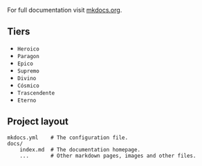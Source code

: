 

For full documentation visit [mkdocs.org](https://www.mkdocs.org).

## Tiers


* `Heroico` 
* `Paragon` 
* `Epico` 
* `Supremo` 
* `Divino` 
* `Cósmico`
* `Trascendente`
* `Eterno` 

## Project layout

    mkdocs.yml    # The configuration file.
    docs/
        index.md  # The documentation homepage.
        ...       # Other markdown pages, images and other files.

